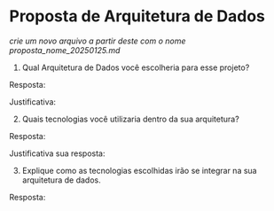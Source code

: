 # Proposta de Arquitetura de Dados


*crie um novo arquivo a partir deste com o nome proposta_nome_20250125.md*


1.	Qual Arquitetura de Dados você escolheria para esse projeto?

Resposta:

Justificativa:


2.	Quais tecnologias você utilizaria dentro da sua arquitetura?

Resposta:

Justificativa sua resposta:

3.	Explique como as tecnologias escolhidas irão se integrar na sua arquitetura de dados.

Resposta:

